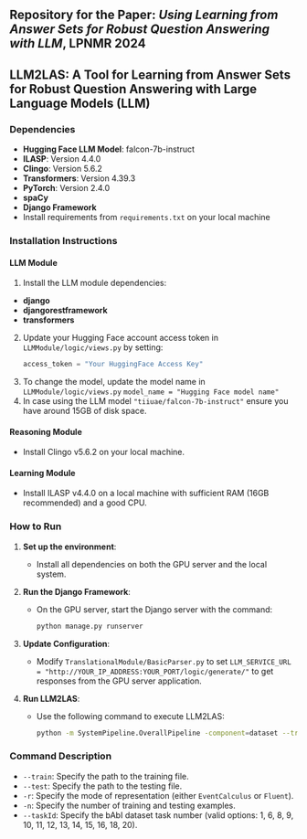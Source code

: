 ## Repository for the Paper: ***Using Learning from Answer Sets for Robust Question Answering with LLM***, LPNMR 2024

## LLM2LAS: A Tool for Learning from Answer Sets for Robust Question Answering with Large Language Models (LLM)

### Dependencies
- **Hugging Face LLM Model**: falcon-7b-instruct
- **ILASP**: Version 4.4.0 
- **Clingo**: Version 5.6.2
- **Transformers**: Version 4.39.3
- **PyTorch**: Version 2.4.0
- **spaCy**
- **Django Framework**
- Install requirements from `requirements.txt` on your local machine

### Installation Instructions

#### LLM Module
1. Install the LLM module dependencies:
- **django**
- **djangorestframework**
- **transformers** 

2. Update your Hugging Face account access token in `LLMModule/logic/views.py` by setting:
   ```python
   access_token = "Your HuggingFace Access Key"
3. To change the model, update the model name in `LLMModule/logic/views.py` `model_name = "Hugging Face model name"`
1. In case using the LLM model `"tiiuae/falcon-7b-instruct"` ensure you have around 15GB of disk space.


#### Reasoning Module
- Install Clingo v5.6.2 on your local machine.

#### Learning Module
- Install ILASP v4.4.0 on a local machine with sufficient RAM (16GB recommended) and a good CPU.

### How to Run
1. **Set up the environment**:
   - Install all dependencies on both the GPU server and the local system.

2. **Run the Django Framework**:
   - On the GPU server, start the Django server with the command:
     ```sh
     python manage.py runserver
     ```

3. **Update Configuration**:
   - Modify `TranslationalModule/BasicParser.py` to set `LLM_SERVICE_URL = "http://YOUR_IP_ADDRESS:YOUR_PORT/logic/generate/"` to get responses from the GPU server application.

4. **Run LLM2LAS**:
   - Use the following command to execute LLM2LAS:
     ```sh
     python -m SystemPipeline.OverallPipeline -component=dataset --train=/llm2las/bAbi/qa1_train.txt --test=/llm2las/bAbi/qa1_test.txt -r=EventCalculus -n=1000 --taskId=1
     ```

### Command Description
- `--train`: Specify the path to the training file.
- `--test`: Specify the path to the testing file.
- `-r`: Specify the mode of representation (either `EventCalculus` or `Fluent`).
- `-n`: Specify the number of training and testing examples.
- `--taskId`: Specify the bAbI dataset task number (valid options: 1, 6, 8, 9, 10, 11, 12, 13, 14, 15, 16, 18, 20).
